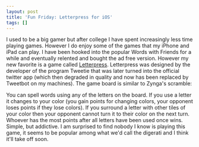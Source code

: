 ```yaml
---
layout: post
title: 'Fun Friday: Letterpress for iOS'
tags: []
---
```

I used to be a big gamer but after college I have spent increasingly less time playing games. However I do enjoy some of the games that my iPhone and iPad can play. I have been hooked into the popular Words with Friends for a while and eventually relented and bought the ad free version. However my new favorite is a game called <a href="http://www.atebits.com/letterpress/">Letterpress</a>. Letterpress was designed by the developer of the program Tweetie that was later turned into the official twitter app (which then degraded in quality and now has been replaced by Tweetbot on my machines). The game board is similar to Zynga's scramble:



You can spell words using any of the letters on the board. If you use a letter it changes to your color (you gain points for changing colors, your opponent loses points if they lose colors). If you surround a letter with other tiles of your color then your opponent cannot turn it to their color on the next turn. Whoever has the most points after all letters have been used once wins. Simple, but addictive. I am surprised to find nobody I know is playing this game, it seems to be popular among what we'd call the digerati and I think it'll take off soon.
